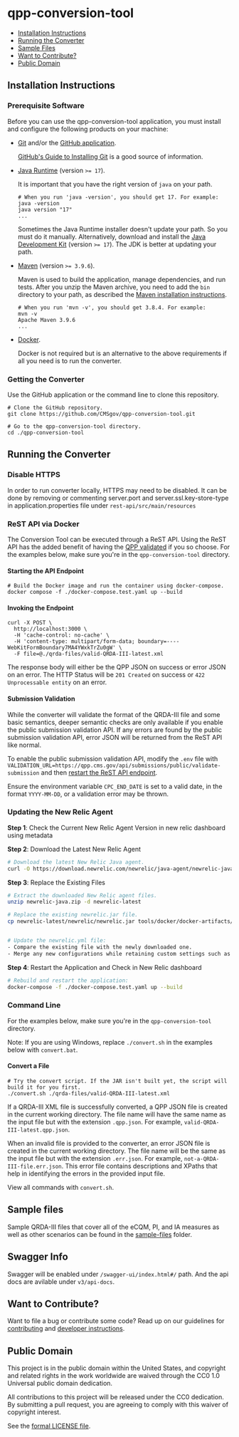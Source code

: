 # qpp-conversion-tool

* [Installation Instructions](#installation-instructions)
* [Running the Converter](#running-the-converter)
* [Sample Files](#sample-files)
* [Want to Contribute?](#want-to-contribute)
* [Public Domain](#public-domain)

## Installation Instructions

### Prerequisite Software

Before you can use the qpp-conversion-tool application, you must install and configure the following products on your machine:

* [Git](http://git-scm.com) and/or the [GitHub application](https://desktop.github.com).

  [GitHub's Guide to Installing Git](https://help.github.com/articles/set-up-git) is a good source of information.

* [Java Runtime](https://java.com/download) (version `>= 17`).

  It is important that you have the right version of `java` on your path.

  ```shell
  # When you run 'java -version', you should get 17. For example:
  java -version
  java version "17"
  ...
  ```

  Sometimes the Java Runtime installer doesn't update your path. So you must do it manually. Alternatively, download and install
  the [Java Development Kit](http://www.oracle.com/technetwork/java/javase/downloads/index.html) (version `>= 17`). The JDK is
  better at updating your path.

* [Maven](https://maven.apache.org) (version `>= 3.9.6`).

  Maven is used to build the application, manage dependencies, and run tests. After you unzip the Maven archive, you need to add
  the `bin` directory to your path, as described the [Maven installation instructions](https://maven.apache.org/install.html).

  ```shell
  # When you run 'mvn -v', you should get 3.8.4. For example:
  mvn -v
  Apache Maven 3.9.6
  ...
  ```
* [Docker](https://www.docker.com).

  Docker is not required but is an alternative to the above requirements if all you need is to run the converter.

### Getting the Converter

Use the GitHub application or the command line to clone this repository.

```shell
# Clone the GitHub repository.
git clone https://github.com/CMSgov/qpp-conversion-tool.git

# Go to the qpp-conversion-tool directory.
cd ./qpp-conversion-tool
```

## Running the Converter

### Disable HTTPS

In order to run converter locally, HTTPS may need to be disabled.  It can be done by removing or commenting server.port and server.ssl.key-store-type in application.properties file under `rest-api/src/main/resources`

### ReST API via Docker

The Conversion Tool can be executed through a ReST API. Using the ReST API has the added benefit of having the
[QPP validated](#submission-validation) if you so choose. For the examples below, make sure you're in the `qpp-conversion-tool`
directory.

#### Starting the API Endpoint

```shell
# Build the Docker image and run the container using docker-compose.
docker compose -f ./docker-compose.test.yaml up --build 
```

#### Invoking the Endpoint

```shell
curl -X POST \
  http://localhost:3000 \
  -H 'cache-control: no-cache' \
  -H 'content-type: multipart/form-data; boundary=----WebKitFormBoundary7MA4YWxkTrZu0gW' \
  -F file=@./qrda-files/valid-QRDA-III-latest.xml
```

The response body will either be the QPP JSON on success or error JSON on an error.
The HTTP Status will be `201 Created` on success or `422 Unprocessable entity` on an error.

#### Submission Validation

While the converter will validate the format of the QRDA-III file and some basic semantics, deeper semantic checks are only
available if you enable the public  submission validation API. If any errors are found by the public submission validation API,
error JSON will be returned from the ReST API like normal.

To enable the public submission validation API, modify the `.env` file with
`VALIDATION_URL=https://qpp.cms.gov/api/submissions/public/validate-submission` and then
[restart the ReST API endpoint](#starting-the-api-endpoint).

Ensure the environment variable `CPC_END_DATE` is set to a valid date, in the format `YYYY-MM-DD`, or a validation error may be thrown.

### Updating the New Relic Agent

**Step 1**: Check the Current New Relic Agent Version in new relic dashboard using metadata

**Step 2**: Download the Latest New Relic Agent
```bash
# Download the latest New Relic Java agent.
curl -O https://download.newrelic.com/newrelic/java-agent/newrelic-java.zip
```

**Step 3**: Replace the Existing Files
```bash
# Extract the downloaded New Relic agent files.
unzip newrelic-java.zip -d newrelic-latest

# Replace the existing newrelic.jar file.
cp newrelic-latest/newrelic/newrelic.jar tools/docker/docker-artifacts/newrelic/


# Update the newrelic.yml file:
- Compare the existing file with the newly downloaded one.
- Merge any new configurations while retaining custom settings such as license_key and app_name.
````


**Step 4**: Restart the Application and Check in New Relic dashboard
```bash
# Rebuild and restart the application:
docker-compose -f ./docker-compose.test.yaml up --build
```

### Command Line

For the examples below, make sure you're in the `qpp-conversion-tool` directory.

Note: If you are using Windows, replace `./convert.sh` in the examples below with `convert.bat`.

#### Convert a File

```shell
# Try the convert script. If the JAR isn't built yet, the script will build it for you first.
./convert.sh ./qrda-files/valid-QRDA-III-latest.xml
```

If a QRDA-III XML file is successfully converted, a QPP JSON file is created in the current working directory.
The file name will have the same name as the input file but with the extension `.qpp.json`.
For example, `valid-QRDA-III-latest.qpp.json`.

When an invalid file is provided to the converter, an error JSON file is created in the current working directory.
The file name will be the same as the input file but with the extension `.err.json`.
For example, `not-a-QRDA-III-file.err.json`.  This error file contains descriptions and XPaths that help in identifying the
errors in the provided input file.

View all commands with `convert.sh`.

## Sample files

Sample QRDA-III files that cover all of the eCQM, PI, and IA measures as well as other scenarios
can be found in the [sample-files](sample-files/README.md) folder.

## Swagger Info

Swagger will be enabled under `/swagger-ui/index.html#/` path.  And the api docs are avilable under `v3/api-docs`.

## Want to Contribute?

Want to file a bug or contribute some code? Read up on our guidelines for [contributing] and
[developer instructions][developer].

[contributing]: /.github/CONTRIBUTING.md
[developer]: /DEVELOPER.md

## Public Domain
This project is in the public domain within the United States, and copyright and related rights in the work worldwide are waived
through the CC0 1.0 Universal public domain dedication.		

All contributions to this project will be released under the CC0 dedication. By submitting a pull request, you are agreeing to
comply with this waiver of copyright interest.		

See the [formal LICENSE file](/LICENSE).
